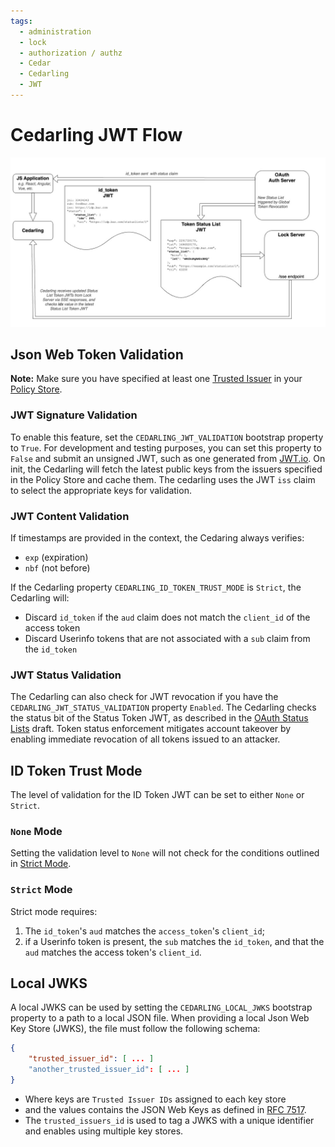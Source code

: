 ```yaml
---
tags:
  - administration
  - lock
  - authorization / authz
  - Cedar
  - Cedarling
  - JWT
---
```


# Cedarling JWT Flow

![](../assets/lock-cedarling-diagram-4.jpg)

## Json Web Token Validation

**Note:** Make sure you have specified at least one [Trusted Issuer](./cedarling-policy-store.md#trusted-issuer-schema) in your [Policy Store](./cedarling-policy-store.md).

###  JWT Signature Validation

To enable this feature, set the `CEDARLING_JWT_VALIDATION` bootstrap property to `True`. For development and testing purposes, you can set this property to `False` and submit an unsigned JWT, such as one generated from [JWT.io](https://jwt.io). On init, the Cedarling will fetch the latest public 
keys from the issuers specified in the Policy Store and cache them. The cedarling uses the JWT `iss` claim to select the appropriate keys for validation.

### JWT Content Validation

If timestamps are provided in the context, the Cedaring always verifies: 

- `exp` (expiration)
- `nbf` (not before)

If the Cedarling property `CEDARLING_ID_TOKEN_TRUST_MODE` is `Strict`, the Cedarling will:

- Discard `id_token` if the `aud` claim does not match the `client_id` of the access token
- Discard Userinfo tokens that are not associated with a `sub` claim from the `id_token`

### JWT Status Validation

The Cedarling can also check for JWT revocation if you have the `CEDARLING_JWT_STATUS_VALIDATION` property `Enabled`. The Cedarling checks the status bit of the Status Token JWT, as described in the [OAuth Status Lists](https://datatracker.ietf.org/doc/draft-ietf-oauth-status-list/) draft. Token status enforcement mitigates account takeover by enabling immediate revocation of all tokens issued to an attacker. 

## ID Token Trust Mode

The level of validation for the ID Token JWT can be set to either `None` or `Strict`.

### `None` Mode

Setting the validation level to `None` will not check for the conditions outlined in [Strict Mode](#strict-mode).

### `Strict` Mode

Strict mode requires:

1. The `id_token`'s `aud` matches the `access_token`'s `client_id`;
2. if a Userinfo token is present, the `sub` matches the `id_token`, and that the `aud` matches the access token's `client_id`.

## Local JWKS

A local JWKS can be used by setting the `CEDARLING_LOCAL_JWKS` bootstrap property to a path to a local JSON file. When providing a local Json Web Key Store (JWKS), the file must follow the following schema:

```json
{
    "trusted_issuer_id": [ ... ]
    "another_trusted_issuer_id": [ ... ]
}
```

* Where keys are `Trusted Issuer IDs` assigned to each key store
* and the values contains the JSON Web Keys as defined in [RFC 7517](https://datatracker.ietf.org/doc/html/rfc7517).
* The `trusted_issuers_id` is used to tag a JWKS with a unique identifier and enables using multiple key stores.
